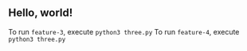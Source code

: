 ## Hello, world!
To run `feature-3`, execute `python3 three.py`
To run `feature-4`, execute `python3 three.py`
